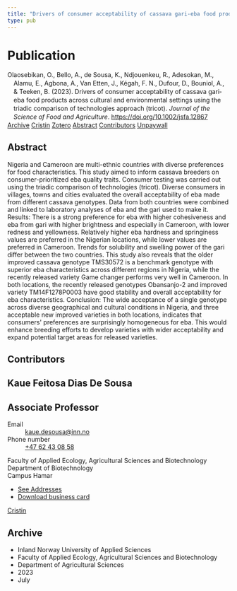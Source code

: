 ```yaml
---
title: "Drivers of consumer acceptability of cassava gari‐eba food products across cultural and environmental settings using the triadic comparison of technologies approach (tricot)"
type: pub
---
```

<h1>Publication</h1>
<article id="csl-bib-container-WLU83M53" class="csl-bib-container">
  <div class="csl-bib-body" style="line-height: 1.35; padding-left: 1em; text-indent:-1em;">
  <div class="csl-entry">Olaosebikan, O., Bello, A., de Sousa, K., Ndjouenkeu, R., Adesokan, M., Alamu, E., Agbona, A., Van Etten, J., K&#xE9;gah, F. N., Dufour, D., Bouniol, A., &amp; Teeken, B. (2023). Drivers of consumer acceptability of cassava gari&#x2010;eba food products across cultural and environmental settings using the triadic comparison of technologies approach (tricot). <i>Journal of the Science of Food and Agriculture</i>. <a href="https://doi.org/10.1002/jsfa.12867">https://doi.org/10.1002/jsfa.12867</a></div>
</div>
  <div class="csl-bib-buttons">
    <a href="#taxonomy-article-WLU83M53" class="csl-bib-button">Archive</a>
    <a href="https://app.cristin.no/results/show.jsf?id=2163062" alt="Cristin URL" class="csl-bib-button">Cristin</a>
    <a href="http://zotero.org/groups/5022929/items/WLU83M53" alt="Zotero URL" class="csl-bib-button">Zotero</a>
    <a href="#abstract-article-WLU83M53" class="csl-bib-button">Abstract</a>
    <a href="#contributors-article-WLU83M53" class="csl-bib-button">Contributors</a>
    <a href="https://doi.org/10.1002/jsfa.12867" class="csl-bib-button">Unpaywall</a>
  </div>
  <div id="csl-bib-meta-container-WLU83M53"></div>
</article>
<div id="csl-bib-meta-WLU83M53" class="csl-bib-meta">
  <article id="abstract-article-WLU83M53" class="abstract-article">
    <h1>Abstract</h1>
    Nigeria and Cameroon are multi-ethnic countries with diverse preferences for food characteristics. This study aimed to inform cassava breeders on consumer-prioritized eba quality traits. Consumer testing was carried out using the triadic comparison of technologies (tricot). Diverse consumers in villages, towns and cities evaluated the overall acceptability of eba made from different cassava genotypes. Data from both countries were combined and linked to laboratory analyses of eba and the gari used to make it. Results: There is a strong preference for eba with higher cohesiveness and eba from gari with higher brightness and especially in Cameroon, with lower redness and yellowness. Relatively higher eba hardness and springiness values are preferred in the Nigerian locations, while lower values are preferred in Cameroon. Trends for solubility and swelling power of the gari differ between the two countries. This study also reveals that the older improved cassava genotype TMS30572 is a benchmark genotype with superior eba characteristics across different regions in Nigeria, while the recently released variety Game changer performs very well in Cameroon. In both locations, the recently released genotypes Obansanjo-2 and improved variety TM14F1278P0003 have good stability and overall acceptability for eba characteristics. Conclusion: The wide acceptance of a single genotype across diverse geographical and cultural conditions in Nigeria, and three acceptable new improved varieties in both locations, indicates that consumers' preferences are surprisingly homogeneous for eba. This would enhance breeding efforts to develop varieties with wider acceptability and expand potential target areas for released varieties.
  </article>
  <article id="contributors-article-WLU83M53" class="contributors-article">
    <h1>Contributors</h1>
    <div class="personas">
<div class="vrtx-hinn-person-card">
<div class="photo">
<i class="lar la-user-circle missing-person"></i>
</div>
<div class="info">
<hgroup><h1>Kaue Feitosa Dias De Sousa</h1>
<h2>Associate Professor</h2>
</hgroup><dl>
<dt>Email</dt>
<dd>
<a href="mailto:kaue.desousa@inn.no">kaue.desousa@inn.no</a>
</dd>
<dt>Phone number</dt>
<dd><a href="tel:+4762430858">
+47 62 43 08 58
</a></dd>
</dl>
<p>
Faculty of Applied Ecology, Agricultural Sciences and Biotechnology<br>
Department of Biotechnology<br>
Campus Hamar
</p>
<ul class="vrtx-hinn-links">
<li><a href="https://www.inn.no/english/find-an-employee/kaue-desousa.html#vrtx-hinn-addresses">See Addresses</a></li>
<li><a href="https://www.inn.no/english/find-an-employee/kaue-desousa.html?vrtx=vcf">Download business card</a></li>
</ul>
</div>
</div>
<a href="https://app.cristin.no/persons/show.jsf?id=994113" alt="Cristin URL" class="personas-cristin">Cristin</a>
</div>
  </article>
  <article id="taxonomy-article-WLU83M53" class="taxonomy-article">
    <h1>Archive</h1>
    <ul>
      <li>Inland Norway University of Applied Sciences</li>
      <li>Faculty of Applied Ecology, Agricultural Sciences and Biotechnology</li>
      <li>Department of Agricultural Sciences</li>
      <li>2023</li>
      <li>July</li>
    </ul>
  </article>
</div>
